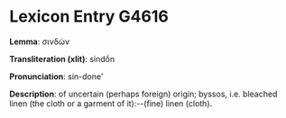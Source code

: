 # Lexicon Entry G4616

**Lemma**: σινδών

**Transliteration (xlit)**: sindṓn

**Pronunciation**: sin-done'

**Description**:
of uncertain (perhaps foreign) origin; byssos, i.e. bleached linen (the cloth or a garment of it):--(fine) linen (cloth).
